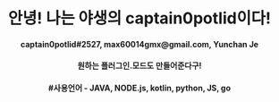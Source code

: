 <h1 align="center">안녕! 나는 야생의 captain0potlid이다!</h1>

<h4 align="center">captain0potlid#2527, max60014gmx@gmail.com, Yunchan Je</h4>

<h4 align="center">원하는 플러그인.모드도 만들어준다구!</h4>

<h4 align="center">#사용언어 - JAVA, NODE.js, kotlin, python, JS, go</h4>

